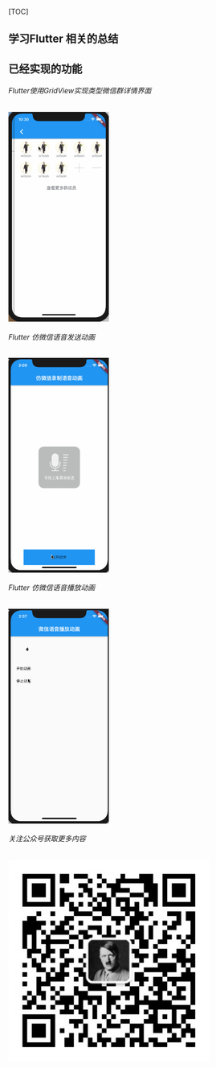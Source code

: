 [TOC] 
##  学习Flutter 相关的总结


## 已经实现的功能

        
###### Flutter使用GridView实现类型微信群详情界面

<!--![](.README_images/ios.gif)-->
<img src="README_images/gridview_demo.gif" width="200"  align=center />


###### Flutter 仿微信语音发送动画  

<img src="README_images/voice_send.gif" width="200"  align=center />


###### Flutter 仿微信语音播放动画
<img src="README_images/voice_play.gif" width="200"  align=center />



###### 关注公众号获取更多内容

<img src="https://github.com/yxwandroid/question/blob/master/%E5%85%AC%E4%BC%97%E5%8F%B78cm.jpg?raw=true" width="400"  align=center />






